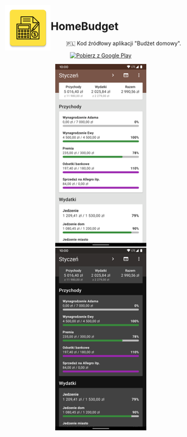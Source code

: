 <img src="media/logo.png" width="120px" align="left">

# HomeBudget

<p align="center">
   🇵🇱 Kod źródłowy aplikacji "Budżet domowy".
</p>
<p align="center">
   <a href='https://play.google.com/store/apps/details?id=com.pawegio.homebudget'><img alt='Pobierz z Google Play' src='https://play.google.com/intl/en_us/badges/static/images/badges/pl_badge_web_generic.png' width="200px"/></a>
</p>

<p align="center">
   <img src="media/screenshot_light.png" width="240px" hspace="20"><img src="media/screenshot_dark.png" width="240px" hspace="20">
</p>
